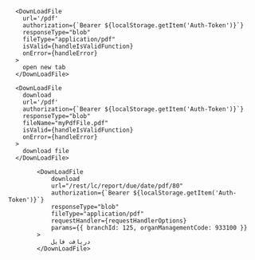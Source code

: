       <DownLoadFile
        url='/pdf'
        authorization={`Bearer ${localStorage.getItem('Auth-Token')}`}
        responseType="blob"
        fileType="application/pdf"
        isValid={handleIsValidFunction}
        onError={handleError}
      >
        open new tab
      </DownLoadFile>

      <DownLoadFile
        download
        url='/pdf'
        authorization={`Bearer ${localStorage.getItem('Auth-Token')}`}
        responseType="blob"
        fileName="myPdfFile.pdf"
        isValid={handleIsValidFunction}
        onError={handleError}
      >
        download file
      </DownLoadFile>
      
			<DownLoadFile
				download
				url="/rest/lc/report/due/date/pdf/80"
				authorization={`Bearer ${localStorage.getItem('Auth-Token')}`}
				responseType="blob"
				fileType="application/pdf"
				requestHandler={requestHandlerOptions}
				params={{ branchId: 125, organManagementCode: 933100 }}
			>
				دریافت فایل
			</DownLoadFile>
